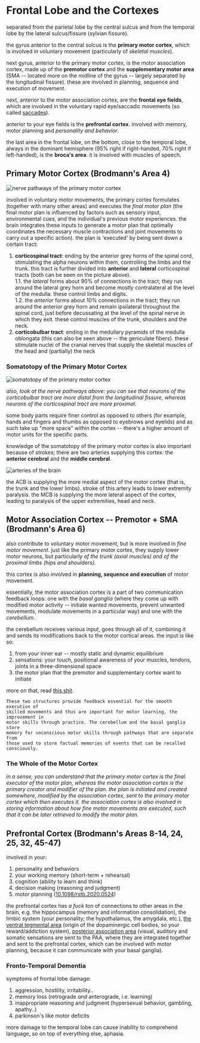 # Frontal Lobe and the Cortexes

separated from the parietal lobe by the central sulcus and from the temporal
lobe by the lateral sulcus/fissure (sylvian fissure).

the gyrus anterior to the central sulcus is the __primary motor cortex__, which
is involved in voluntary movement (particularly of _skeletal muscles_).

next gyrus, anterior to the primary motor cortex, is the motor association
cortex, made up of the __premotor cortex__ and the __supplementary motor area__
(SMA -- located more on the midline of the gyrus -- largely separated by the
longitudinal fissure). these are involved in planning, sequence and execution of
movement.

next, anterior to the motor association cortex, are the __frontal eye fields__,
which are involved in the voluntary rapid eye/saccadic movements
(so called [saccades](https://en.wikipedia.org/wiki/Saccade)).

anterior to your eye fields is the __prefrontal cortex__. involved with memory,
motor planning and _personality and behavior_.

the last area in the frontal lobe, on the bottom, close to the temporal lobe,
always in the dominant hemisphere (95% right if right-handed, 70% right if
left-handed), is the __broca's area__. it is involved with muscles of speech.

## Primary Motor Cortex (Brodmann's Area 4)

![nerve pathways of the primary motor cortex](https://upload.wikimedia.org/wikipedia/commons/6/68/Gray764.png)

involved in voluntary motor movements,
the primary cortex formulates (together with many other areas) and executes the
_final motor plan_ (the final motor plan is influenced by factors such as sensory
input, environmental cues, and the individual's previous motor experiences.
the brain integrates these inputs to generate a motor plan that optimally
coordinates the necessary muscle contractions and joint movements to carry out a
specific action). the plan is 'executed' by being sent down a certain tract:

1. __corticospinal tract__: ending by the anterior grey horns of the spinal cord,
stimulating the alpha neurons within them, controlling the limbs and the trunk.
this tract is further divided into __anterior__ and __lateral__ corticospinal
tracts (both can be seen on the picture above).  
1.1. the _lateral_ forms about 90% of connections in the tract; they run around
the lateral grey horn and become mostly contralateral at the level of the medulla.
these control limbs and digits.  
1.2. the _anterior_ forms about 10% connections in the tract; they run around the
anterior grey horn and remain ipsilateral throughout the spinal cord, just before
decussating at the level of the spinal nerve in which they exit. these control
muscles of the trunk, shoulders and the neck.
2. __corticobulbar tract__: ending in the medullary pyramids of the medulla
oblongata (this can also be seen above -- the geniculate fibers). these
stimulate nuclei of the cranial nerves that supply the skeletal muscles of the
head and (partially) the neck

### Somatotopy of the Primary Motor Cortex

![somatotopy of the primary motor cortex](https://upload.wikimedia.org/wikipedia/commons/e/ec/Figure_35_03_04.jpg)

_also, look at the nerve pathways above: you can see that neurons of the 
corticobulbar tract are more distal from the longitudinal fissure, whereas
neurons of the corticospinal tract are more proximal._

some body parts require finer control as opposed to others (for example,
hands and fingers and thumbs as opposed to eyebrows and eyelids) and as such
take up "more space" within the cortex -- there's a higher amount of motor units
for the specific parts.

knowledge of the somatotopy of the primary motor cortex is also important because
of strokes; there are two arteries supplying this cortex:
the __anterior cerebral__ and the __middle cerebral__.

![arteries of the brain](https://upload.wikimedia.org/wikipedia/commons/thumb/8/80/Sobo_1909_3_548.png/1024px-Sobo_1909_3_548.png)

the ACB is supplying the more medial aspect of the motor cortex (that is, the
trunk and the lower limbs). stroke of this artery leads to lower extremity
paralysis. the MCB is supplying the more lateral aspect of the cortex,
leading to paralysis of the upper extremities, head and neck.

## Motor Association Cortex -- Premotor + SMA (Brodmann's Area 6)

also contribute to voluntary motor movement, but is more involved in
_fine motor movement_. just like the primary motor cortex, they supply lower
motor neurons, but particularly _of the trunk (axial muscles) and of the
proximal limbs (hips and shoulders)_.

this cortex is also involved in __planning, sequence and execution__ of motor
movement.

essentially, the motor association cortex is a part of two communication feedback
loops: one with the _basal ganglia_ (where they come up with modified motor
activity -- initiate wanted movements, prevent unwanted movements, modulate
movements in a particular way) and one with the _cerebellum_.

the cerebellum receives various input, goes through all of it, combining it and
sends its modifications back to the motor cortical areas. the input is like so:
1. from your inner ear -- mostly static and dynamic equilibrium
2. sensations: your touch, positional awareness of your muscles, tendons, joints
   in a three-dimensional space
3. the motor plan that the premotor and supplementary cortex want to initiate

more on that, read [this shit](https://neupsykey.com/cognitive-functions-of-the-premotor-systems/).
```
These two structures provide feedback essential for the smooth execution of
skilled movements and thus are important for motor learning, the improvement in
motor skills through practice. The cerebellum and the basal ganglia store
memory for unconscious motor skills through pathways that are separate from
those used to store factual memories of events that can be recalled consciously.
```

### The Whole of the Motor Cortex

_in a sense, you can understand that the primary motor cortex is the final
executor of the motor plan, whereas the motor association cortex is the 
primary creator and modifier of the plan. the plan is initiated and created
somewhere, modified by the association cortex, sent to the primary motor cortex
which then executes it. the association cortex is also involved in storing
information about how fine motor movements are executed, such that it can be
later retrieved to modify the motor plan._

## Prefrontal Cortex (Brodmann's Areas 8-14, 24, 25, 32, 45-47)

involved in your:
1. personality and behaviors
2. your working memory (short-term + rehearsal)
3. cognition (ability to learn and think)
4. decision making (reasoning and judgment)
5. motor planning ([10.1098/rstb.2020.0524](https://www.ncbi.nlm.nih.gov/pmc/articles/PMC8710885/))

the prefrontal cortex has _a fuck ton_ of connections to other areas in the brain,
e.g. the hippocampus (memory and information consolidation), the limbic system
(your personality; the hypothalamus, the amygdala, etc.),
[the ventral tegmental area](https://en.wikipedia.org/wiki/Ventral_tegmental_area)
(origin of the dopaminergic cell bodies, so your reward/addiction system),
[posterior association area](https://en.wikipedia.org/wiki/Association_cortex)
(visual, auditory and somatic sensations are sent to the PAA, where they are
integrated together and sent to the prefrontal cortex, which can be involved with
motor planning, because it can communicate with your basal ganglia).

### Fronto-Temporal Dementia

symptoms of frontal lobe damage:
1. aggression, hostility, irritability..
2. memory loss (retrograde _and_ anterograde, i.e. learning)
3. inappropriate reasoning and judgment (hypersexual behavior, gambling, apathy..)
4. parkinson's like motor deficits

more damage to the temporal lobe can cause inability to comprehend language,
so on top of everything else, aphasia.
